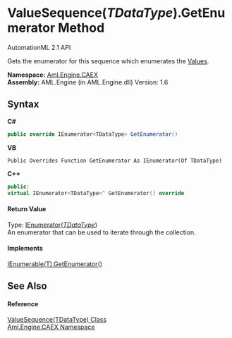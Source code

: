 # ValueSequence(*TDataType*).GetEnumerator Method 
AutomationML 2.1 API 

Gets the enumerator for this sequence which enumerates the <a href="P_Aml_Engine_CAEX_ValueSequence_1_Values">Values</a>.

**Namespace:**&nbsp;<a href="N_Aml_Engine_CAEX">Aml.Engine.CAEX</a><br />**Assembly:**&nbsp;AML.Engine (in AML.Engine.dll) Version: 1.6

## Syntax

**C#**<br />
``` C#
public override IEnumerator<TDataType> GetEnumerator()
```

**VB**<br />
``` VB
Public Overrides Function GetEnumerator As IEnumerator(Of TDataType)
```

**C++**<br />
``` C++
public:
virtual IEnumerator<TDataType>^ GetEnumerator() override
```


#### Return Value
Type: <a href="https://docs.microsoft.com/dotnet/api/system.collections.generic.ienumerator-1" target="_parent" rel="noopener noreferrer">IEnumerator</a>(<a href="T_Aml_Engine_CAEX_ValueSequence_1">*TDataType*</a>)<br />An enumerator that can be used to iterate through the collection.

#### Implements
<a href="https://docs.microsoft.com/dotnet/api/system.collections.generic.ienumerable-1.getenumerator#System_Collections_Generic_IEnumerable_1_GetEnumerator" target="_parent" rel="noopener noreferrer">IEnumerable(T).GetEnumerator()</a><br />

## See Also


#### Reference
<a href="T_Aml_Engine_CAEX_ValueSequence_1">ValueSequence(TDataType) Class</a><br /><a href="N_Aml_Engine_CAEX">Aml.Engine.CAEX Namespace</a><br />